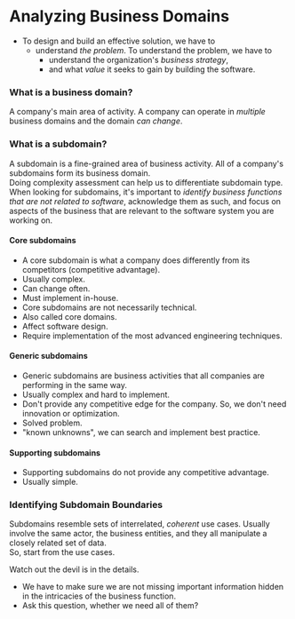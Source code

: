 # Analyzing Business Domains

- To design and build an effective solution, we have to  
  - understand _the problem_. To understand the problem, we have to  
    - understand the organization's _business strategy_,  
    - and what _value_ it seeks to gain by building the software.

### What is a business domain?

A company's main area of activity. A company can operate in _multiple_ business domains and the domain _can change_.

### What is a subdomain?

A subdomain is a fine-grained area of business activity. All of a company's subdomains form its business domain.  
Doing complexity assessment can help us to differentiate subdomain type.  
When looking for subdomains, it's important to _identify business functions that are not related to software_, acknowledge them as such, and focus on aspects of the business that are relevant to the software system you are working on.

#### Core subdomains

- A core subdomain is what a company does differently from its competitors (competitive advantage).
- Usually complex.  
- Can change often.  
- Must implement in-house.
- Core subdomains are not necessarily technical.  
- Also called core domains.
- Affect software design.  
- Require implementation of the most advanced engineering techniques.

#### Generic subdomains

- Generic subdomains are business activities that all companies are performing in the same way.
- Usually complex and hard to implement.
- Don't provide any competitive edge for the company. So, we don't need innovation or optimization.  
- Solved problem.
- "known unknowns", we can search and implement best practice.

#### Supporting subdomains

- Supporting subdomains do not provide any competitive advantage.  
- Usually simple.

### Identifying Subdomain Boundaries

Subdomains resemble sets of interrelated, _coherent_ use cases. Usually involve the same actor, the business entities, and they all manipulate a closely related set of data.  
So, start from the use cases.

Watch out the devil is in the details.  
- We have to make sure we are not missing important information hidden in the intricacies of the business function.  
- Ask this question, whether we need all of them?